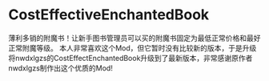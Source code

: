 # CostEffectiveEnchantedBook
薄利多销的附魔书！让新手图书管理员可以买的附魔书固定为最低正常价格和最好正常附魔等级。
本人非常喜欢这个Mod，但它暂时没有比较新的版本，于是升级将nwdxlgzs的CostEffectEnchantedBook升级到了最新版本，非常感谢原作者nwdxlgzs制作出这个优质的Mod!
